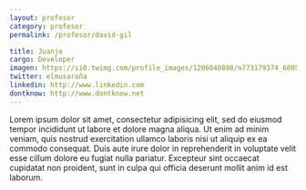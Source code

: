 ```yaml
---
layout: profesor
category: profesor
permalink: /profesor/david-gil

title: Juanjo
cargo: Developer
imagen: https://si0.twimg.com/profile_images/1206040808/n773179374_600504_4183_bigger.jpg
twitter: elmusaraña
linkedin: http://www.linkedin.com
dontknow: http://www.dontknow.net
---
```

Lorem ipsum dolor sit amet, consectetur adipisicing elit, sed do eiusmod tempor incididunt ut labore et dolore magna aliqua. Ut enim ad minim veniam, quis nostrud exercitation ullamco laboris nisi ut aliquip ex ea commodo consequat. Duis aute irure dolor in reprehenderit in voluptate velit esse cillum dolore eu fugiat nulla pariatur. Excepteur sint occaecat cupidatat non proident, sunt in culpa qui officia deserunt mollit anim id est laborum.
